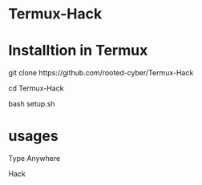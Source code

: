 # Termux-Hack
# Installtion in Termux
<p> git clone https://github.com/rooted-cyber/Termux-Hack</p>
<p>cd Termux-Hack</p>
<p>bash setup.sh</p>

# usages
<p> Type Anywhere </p
  <p> Hack </p>

